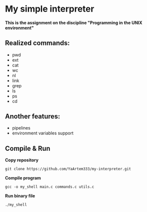 # My simple interpreter


#### This is the assignment on the discipline "Programming in the UNIX environment"

## Realized commands:

+ pwd
+ ext
+ cat
+ wc
+ nl
+ link
+ grep
+ ls
+ ps 
+ cd

## Another features:

+ pipelines
+ environment variables support

## Compile & Run

**Copy repository**
```shell
git clone https://github.com/YaArtem333/my-interpreter.git
```

**Compile program**
```shell
gcc -o my_shell main.c commands.c utils.c
```

**Run binary file**

```shell
./my_shell
```
